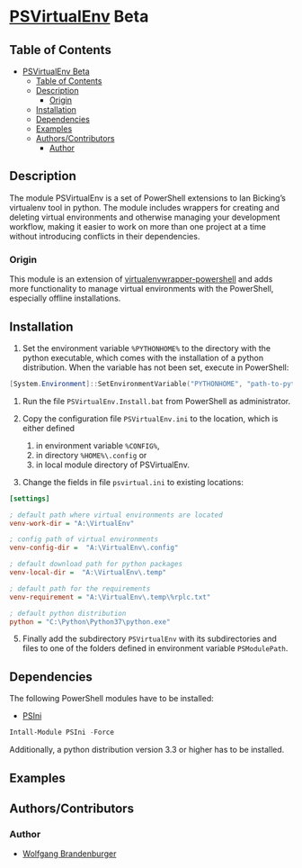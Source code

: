 # [PSVirtualEnv](https://github.com/wbrandenburger/PSVirtualEnv) Beta

## Table of Contents

- [PSVirtualEnv Beta](#PSVirtualEnv-Beta)
  - [Table of Contents](#Table-of-Contents)
  - [Description](#Description)
    - [Origin](#Origin)
  - [Installation](#Installation)
  - [Dependencies](#Dependencies)
  - [Examples](#Examples)
  - [Authors/Contributors](#AuthorsContributors)
    - [Author](#Author)

## Description

The module PSVirtualEnv is a set of PowerShell extensions to Ian Bicking’s virtualenv tool in python. The module includes wrappers for creating and deleting virtual environments and otherwise managing your development workflow, making it easier to work on more than one project at a time without introducing conflicts in their dependencies.

### Origin

This module is an extension of [virtualenvwrapper-powershell](https://github.com/regisf/virtualenvwrapper-powershell) and adds more functionality to manage virtual environments with the PowerShell, especially offline installations.

## Installation

1. Set the environment variable `%PYTHONHOME%` to the directory with the python executable, which comes with the installation of a python distribution. When the variable has not been set, execute in PowerShell:

```powershell
[System.Environment]::SetEnvironmentVariable("PYTHONHOME", "path-to-python", "User")
```

1. Run the file `PSVirtualEnv.Install.bat` from PowerShell as administrator.
2. Copy the configuration file `PSVirtualEnv.ini` to the location, which is either defined 
   1. in environment variable `%CONFIG%`,
   2. in directory `%HOME%\.config` or
   3. in local module directory of PSVirtualEnv.
   
3. Change the fields in file `psvirtual.ini` to existing locations:

```ini
[settings]

; default path where virtual environments are located
venv-work-dir = "A:\VirtualEnv"

; config path of virtual environments
venv-config-dir =  "A:\VirtualEnv\.config"

; default download path for python packages
venv-local-dir =  "A:\VirtualEnv\.temp"

; default path for the requirements
venv-requirement = "A:\VirtualEnv\.temp\%rplc.txt"

; default python distribution
python = "C:\Python\Python37\python.exe"
```

5. Finally add the subdirectory `PSVirtualEnv` with its subdirectories and files to one of the folders defined in environment variable `PSModulePath`.

## Dependencies

The following PowerShell modules have to be installed: 

 - [PSIni](https://github.com/wbrandenburger/PsIni)

```PowerShell
Intall-Module PSIni -Force
```

Additionally, a python distribution version 3.3 or higher has to be installed.

## Examples

## Authors/Contributors

### Author

- [Wolfgang Brandenburger](https://github.com/wbrandenburger)

